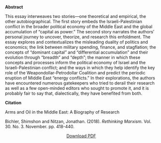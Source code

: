 <b>Abstract</b>

This essay interweaves two stories—one theoretical and empirical, the other autobiographical. The first story embeds the Israeli-Palestinian conflict in the broader political economy of the Middle East and the global accumulation of “capital as power.” The second story narrates the authors’ personal journey to uncover, theorize, and research this enfoldment. The essay explores and contextualizes the misleading duality of politics and economics; the link between military spending, finance, and stagflation; the concepts of “dominant capital” and “differential accumulation” and their evolution through “breadth” and “depth”; the manner in which these concepts and processes inform the political economy of Israel and the Israeli-Palestinian conflict; and the ways in which they help identify the key role of the Weapondollar-Petrodollar Coalition and predict the periodic eruption of Middle East “energy conflicts.” In their explorations, the authors have encountered numerous gatekeepers who tried to derail their research as well as a few open-minded editors who sought to promote it, and it is probably fair to say that, dialectically, they have benefited from both.

<b>Citation</b>

Arms and Oil in the Middle East: A Biography of Research

Bichler, Shimshon and Nitzan, Jonathan. (2018). <i>Rethinking Marxism</i>. Vol. 30. No. 3. November. pp. 418-440.


<div style="text-align:center">
<a href="https://bnarchives.yorku.ca/566/2/20181000_bn_arms_and_oil_in_the_middle_east_rm.pdf">Download PDF</a>
</div>







